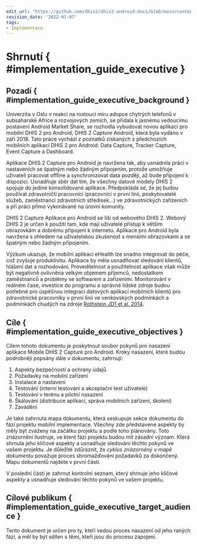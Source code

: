 ```yaml
---
edit_url: "https://github.com/dhis2/dhis2-android-docs/blob/main/content/implementation-guide/executive-summary.md"
revision_date: '2022-01-07'
tags:
- Implementace
---
```


# Shrnutí { #implementation_guide_executive }

## Pozadí { #implementation_guide_executive_background }


Univerzita v Oslu v reakci na rostoucí míru adopce chytrých telefonů v subsaharské Africe a rozvojových zemích, se přidala k jasnému vedoucímu postavení Android Market Share, se rozhodla vybudovat novou aplikaci pro mobilní DHIS 2 pro Android, DHIS 2 Capture Android, která byla vydáno v září 2018. Tato práce vychází z poznatků získaných z předchozích mobilních aplikací DHIS 2 pro Android: Data Capture, Tracker Capture, Event Capture a Dashboard.

Aplikace DHIS 2 Capture pro Android je navržena tak, aby usnadnila práci v nastaveních se špatným nebo žádným připojením, protože umožňuje uživateli pracovat offline a synchronizovat data později, až bude připojení k dispozici. Usnadňuje sběr dat tím, že všechny datové modely DHIS 2 spojuje do jediné konsolidované aplikace. Předpokládá se, že jej budou používat zdravotničtí pracovníci (pracovníci v první linii, poskytovatelé služeb, zaměstnanci zdravotních středisek...) ve zdravotnických zařízeních a při práci přímo vykonávané na úrovni komunity.

DHIS 2 Capture Aplikace pro Android se liší od webového DHIS 2. Webový DHIS 2 je určen k použití tam, kde mají uživatelé přístup k větším obrazovkám a dobrému připojení k internetu. Aplikace pro Android byla navržena s ohledem na uživatelskou zkušenost s menšími obrazovkami a se špatným nebo žádným připojením.

Výzkum ukazuje, že mobilní aplikaci eHealth lze snadno integrovat do péče, což zvyšuje produktivitu. Aplikace by měla usnadňovat sledování klientů, hlášení dat a rozhodování. Proveditelnost a použitelnost aplikace však může být negativně ovlivněna velkým objemem příjemců, nedostatkem zaměstnanců a problémy se softwarem a zařízeními. Monitorování v reálném čase, investice do programu a správné lidské zdroje budou potřebné pro úspěšnou integraci datových aplikací mobilních klientů pro zdravotnické pracovníky v první linii ve venkovských podmínkách a podmínkách chudých na zdroje [Rothstein JD1 et al. 2014](https://www.hindawi.com/journals/ijta/2016/2515420/).

## Cíle { #implementation_guide_executive_objectives }


Cílem tohoto dokumentu je poskytnout soubor pokynů pro nasazení aplikace Mobile DHIS 2 Capture pro Android. Kroky nasazení, které budou podrobněji popsány dále v dokumentu, zahrnují:

1. Aspekty bezpečnosti a ochrany údajů
2. Požadavky na mobilní zařízení
3. Instalace a nastavení
4. Testování (interní testování a akceptační test uživatele)
5. Testování v terénu a pilotní nasazení
6. Škálování (distribuce aplikací, správa mobilních zařízení, školení)
7. Zavádění

Je také zahrnuta mapa dokumentu, která seskupuje sekce dokumentu do fází projektu mobilní implementace. Všechny zde představené aspekty by měly být zváženy na začátku projektu a podle toho plánovány. Toto znázornění ilustruje, ve které fázi projektu budou mít zásadní význam. Která shrnula jeho klíčové aspekty a usnadňuje sledování těchto pokynů ve vašem projektu. Je důležité zdůraznit, že *cyklus znázorněný v mapě dokumentu* považuje proces shromažďování požadavků za dokončený. Mapu dokumentů najdete v první části.

V poslední části je zahrnut kontrolní seznam, který shrnuje jeho klíčové aspekty a usnadňuje sledování těchto pokynů ve vašem projektu.

## Cílové publikum { #implementation_guide_executive_target_audience }


Tento dokument je určen pro ty, kteří vedou proces nasazení od jeho raných fází, a měl by být sdílen s těmi, kteří jsou do procesu zapojeni.

